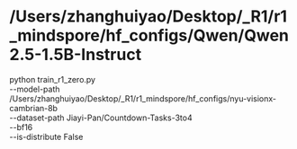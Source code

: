 
# /Users/zhanghuiyao/Desktop/_R1/r1_mindspore/hf_configs/Qwen/Qwen2.5-1.5B-Instruct

python train_r1_zero.py \
  --model-path /Users/zhanghuiyao/Desktop/_R1/r1_mindspore/hf_configs/nyu-visionx-cambrian-8b \
  --dataset-path Jiayi-Pan/Countdown-Tasks-3to4 \
  --bf16 \
  --is-distribute False

